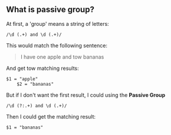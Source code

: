 What is passive group?
----------------------
At first, a 'group' means a string of letters:

    /\d (.+) and \d (.+)/

This would match the following sentence:
> I have one apple and tow bananas

And get tow matching results:

    $1 = "apple"
		$2 = "bananas"

But if I don't want the first result, I could using the **Passive Group**

    /\d (?:.+) and \d (.+)/

Then I could get the matching result:

    $1 = "bananas"
